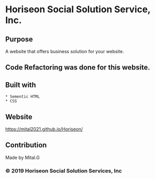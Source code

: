 

# Horiseon Social Solution Service, Inc.

## Purpose

A website that offers business solution for your website.

## Code Refactoring was done for this website.

## Built with 
    * Sementic HTML
    * CSS

## Website

https://mital2021.github.io/Horiseon/


## Contribution
Made by Mital.G


### © 2019 Horiseon Social Solution Services, Inc





